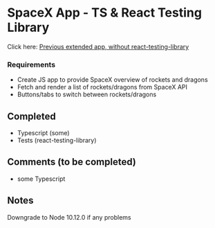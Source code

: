 # SpaceX App - TS & React Testing Library

Click here: [Previous extended app, without react-testing-library](https://github.com/maciejk77/spacex-ts)

### Requirements

- Create JS app to provide SpaceX overview of rockets and dragons
- Fetch and render a list of rockets/dragons from SpaceX API
- Buttons/tabs to switch between rockets/dragons

## Completed

- Typescript (some)
- Tests (react-testing-library)

## Comments (to be completed)

- some Typescript

## Notes

Downgrade to Node 10.12.0 if any problems
